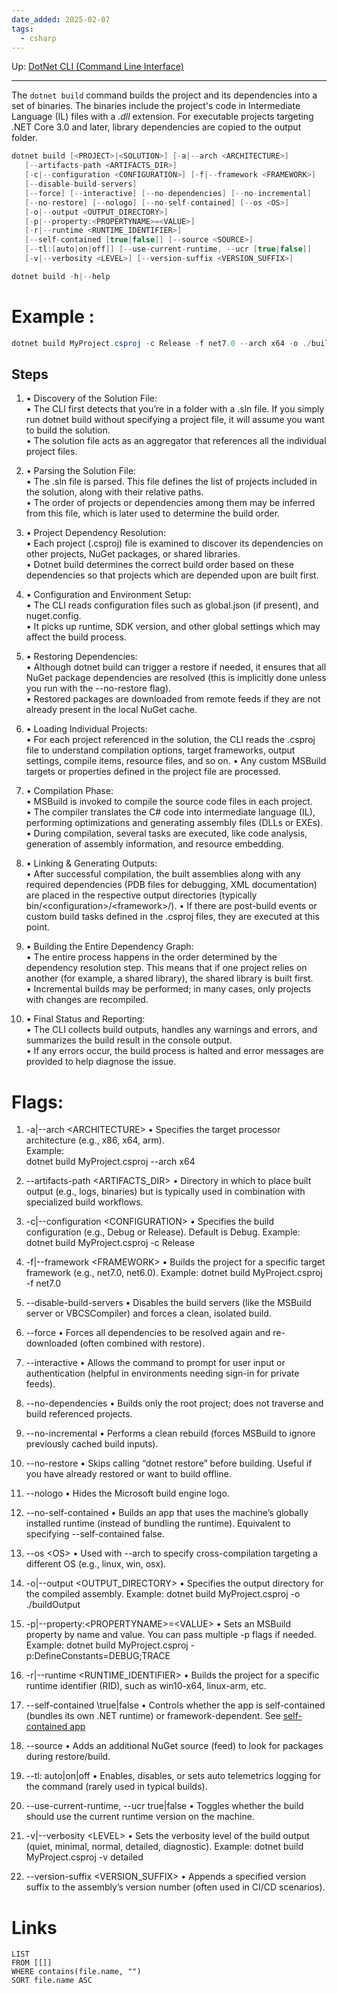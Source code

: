 ```yaml
---
date_added: 2025-02-07
tags:
  - csharp
---
```

Up: [DotNet CLI (Command Line Interface)](DotNet%20CLI%20(Command%20Line%20Interface).md)
___
 The `dotnet build` command builds the project and its dependencies into a set of binaries. The binaries include the project's code in Intermediate Language (IL) files with a _.dll_ extension. For executable projects targeting .NET Core 3.0 and later, library dependencies are copied to the output folder.
 
 ```cs
 dotnet build [<PROJECT>|<SOLUTION>] [-a|--arch <ARCHITECTURE>]
    [--artifacts-path <ARTIFACTS_DIR>]
    [-c|--configuration <CONFIGURATION>] [-f|--framework <FRAMEWORK>]
    [--disable-build-servers]
    [--force] [--interactive] [--no-dependencies] [--no-incremental]
    [--no-restore] [--nologo] [--no-self-contained] [--os <OS>]
    [-o|--output <OUTPUT_DIRECTORY>]
    [-p|--property:<PROPERTYNAME>=<VALUE>]
    [-r|--runtime <RUNTIME_IDENTIFIER>]
    [--self-contained [true|false]] [--source <SOURCE>]
    [--tl:[auto|on|off]] [--use-current-runtime, --ucr [true|false]]
    [-v|--verbosity <LEVEL>] [--version-suffix <VERSION_SUFFIX>]

dotnet build -h|--help
```

# Example :
```cs
dotnet build MyProject.csproj -c Release -f net7.0 --arch x64 -o ./buildOutput
```

## Steps
1. ︎• Discovery of the Solution File:  
    • The CLI first detects that you’re in a folder with a .sln file. If you simply run dotnet build without specifying a project file, it will assume you want to build the solution.  
    • The solution file acts as an aggregator that references all the individual project files.
    
2. ︎• Parsing the Solution File:  
    • The .sln file is parsed. This file defines the list of projects included in the solution, along with their relative paths.  
    • The order of projects or dependencies among them may be inferred from this file, which is later used to determine the build order.
    
3. ︎• Project Dependency Resolution:  
    • Each project (.csproj) file is examined to discover its dependencies on other projects, NuGet packages, or shared libraries.  
    • Dotnet build determines the correct build order based on these dependencies so that projects which are depended upon are built first.
    
4. ︎• Configuration and Environment Setup:  
    • The CLI reads configuration files such as global.json (if present), and nuget.config.  
    • It picks up runtime, SDK version, and other global settings which may affect the build process.
    
5. ︎• Restoring Dependencies:  
    • Although dotnet build can trigger a restore if needed, it ensures that all NuGet package dependencies are resolved (this is implicitly done unless you run with the --no-restore flag).  
    • Restored packages are downloaded from remote feeds if they are not already present in the local NuGet cache.
    
6. ︎• Loading Individual Projects:  
    • For each project referenced in the solution, the CLI reads the .csproj file to understand compilation options, target frameworks, output settings, compile items, resource files, and so on. • Any custom MSBuild targets or properties defined in the project file are processed.
    
7. ︎• Compilation Phase:  
    • MSBuild is invoked to compile the source code files in each project.  
    • The compiler translates the C# code into intermediate language (IL), performing optimizations and generating assembly files (DLLs or EXEs). • During compilation, several tasks are executed, like code analysis, generation of assembly information, and resource embedding.
    
8. ︎• Linking & Generating Outputs:  
    • After successful compilation, the built assemblies along with any required dependencies (PDB files for debugging, XML documentation) are placed in the respective output directories (typically bin/\<configuration>/\<framework>/). • If there are post-build events or custom build tasks defined in the .csproj files, they are executed at this point.
    
9. ︎• Building the Entire Dependency Graph:  
    • The entire process happens in the order determined by the dependency resolution step. This means that if one project relies on another (for example, a shared library), the shared library is built first.  
    • Incremental builds may be performed; in many cases, only projects with changes are recompiled.
    
10. ︎• Final Status and Reporting:  
    • The CLI collects build outputs, handles any warnings and errors, and summarizes the build result in the console output.  
    • If any errors occur, the build process is halted and error messages are provided to help diagnose the issue.


# Flags:
1. -a|--arch \<ARCHITECTURE> • Specifies the target processor architecture (e.g., x86, x64, arm).  
    Example:  
    dotnet build MyProject.csproj --arch x64
    
2. --artifacts-path \<ARTIFACTS_DIR> • Directory in which to place built output (e.g., logs, binaries) but is typically used in combination with specialized build workflows.
    
3. -c|--configuration \<CONFIGURATION> • Specifies the build configuration (e.g., Debug or Release). Default is Debug. Example:  
    dotnet build MyProject.csproj -c Release
    
4. -f|--framework \<FRAMEWORK> • Builds the project for a specific target framework (e.g., net7.0, net6.0). Example: dotnet build MyProject.csproj -f net7.0
    
5. --disable-build-servers • Disables the build servers (like the MSBuild server or VBCSCompiler) and forces a clean, isolated build.
    
6. --force • Forces all dependencies to be resolved again and re-downloaded (often combined with restore).
    
7. --interactive • Allows the command to prompt for user input or authentication (helpful in environments needing sign-in for private feeds).
    
8. --no-dependencies • Builds only the root project; does not traverse and build referenced projects.
    
9. --no-incremental • Performs a clean rebuild (forces MSBuild to ignore previously cached build inputs).
    
10. --no-restore • Skips calling “dotnet restore” before building. Useful if you have already restored or want to build offline.
    
11. --nologo • Hides the Microsoft build engine logo.
    
12. --no-self-contained • Builds an app that uses the machine’s globally installed runtime (instead of bundling the runtime). Equivalent to specifying --self-contained false.
    
13. --os \<OS> • Used with --arch to specify cross-compilation targeting a different OS (e.g., linux, win, osx).
    
14. -o|--output \<OUTPUT_DIRECTORY> • Specifies the output directory for the compiled assembly. Example: dotnet build MyProject.csproj -o ./buildOutput
    
15. -p|--property:\<PROPERTYNAME>=\<VALUE> • Sets an MSBuild property by name and value. You can pass multiple -p flags if needed. Example: dotnet build MyProject.csproj -p:DefineConstants=DEBUG;TRACE
    
16. -r|--runtime <RUNTIME_IDENTIFIER> • Builds the project for a specific runtime identifier (RID), such as win10-x64, linux-arm, etc.
    
17. --self-contained \true|false • Controls whether the app is self-contained (bundles its own .NET runtime) or framework-dependent. See [self-contained app](self-contained%20app.md)
    
18. --source <SOURCE> • Adds an additional NuGet source (feed) to look for packages during restore/build.
    
19. --tl: auto|on|off • Enables, disables, or sets auto telemetrics logging for the command (rarely used in typical builds).
    
20. --use-current-runtime, --ucr true|false • Toggles whether the build should use the current runtime version on the machine.
    
21. -v|--verbosity \<LEVEL> • Sets the verbosity level of the build output (quiet, minimal, normal, detailed, diagnostic). Example: dotnet build MyProject.csproj -v detailed
    
22. --version-suffix \<VERSION_SUFFIX> • Appends a specified version suffix to the assembly’s version number (often used in CI/CD scenarios).
# Links
```dataview
LIST
FROM [[]]
WHERE contains(file.name, "")
SORT file.name ASC
```

